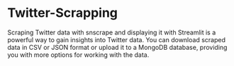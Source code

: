 # Twitter-Scrapping
Scraping Twitter data with snscrape and displaying it with Streamlit is a powerful way to gain insights into Twitter data. You can download scraped data in CSV or JSON format or upload it to a MongoDB database, providing you with more options for working with the data.
